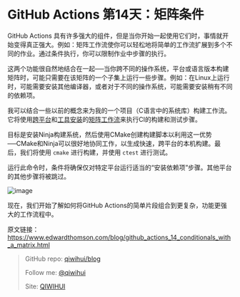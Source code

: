 # GitHub Actions 第14天：矩阵条件

GitHub Actions 具有许多强大的组件，但是当你开始一起使用它们时，事情就开始变得真正强大。例如：矩阵工作流使你可以轻松地将简单的工作流扩展到多个不同的作业。通过条件执行，你可以限制作业中步骤的执行。

这两个功能很自然地结合在一起──当你跨不同的操作系统，平台或语言版本构建矩阵时，可能只需要在该矩阵的一个子集上运行一些步骤。例如：在Linux上运行时，可能需要安装其他编译器，或者对于不同的操作系统，可能需要安装稍有不同的依赖项。

我可以结合一些以前的概念来为我的一个项目（C语言中的系统库）构建工作流。它将使用[跨平台](https://qiwihui.com/qiwihui-blog-86/)和[工具安装](https://qiwihui.com/qiwihui-blog-87/)的[矩阵工作流](https://qiwihui.com/qiwihui-blog-85/)来执行CI的构建和测试步骤。

<!--more-->

目标是安装Ninja构建系统，然后使用CMake创建构建脚本以利用这一优势──CMake和Ninja可以很好地协同工作，以生成快速，跨平台的本机构建。最后，我们将使用 `cmake` 进行构建，并使用 `ctest` 进行测试。

<script src="https://gist.github.com/ethomson/79c787cecee5c23f2c791500d6644583.js"></script>

运行此命令时，条件将确保仅对特定平台运行适当的“安装依赖项”步骤。其他平台的其他步骤将被跳过。

![image](https://user-images.githubusercontent.com/3297411/77774001-58bd8c80-7085-11ea-8a82-90115b7ba69f.png)

现在，我们开始了解如何将GitHub Actions的简单片段组合到更复杂，功能更强大的工作流程中。

原文链接：https://www.edwardthomson.com/blog/github_actions_14_conditionals_with_a_matrix.html

> GitHub repo: [qiwihui/blog](https://github.com/qiwihui/blog)
>
> Follow me: [@qiwihui](https://github.com/qiwihui)
>
> Site: [QIWIHUI](https://qiwihui.com)

